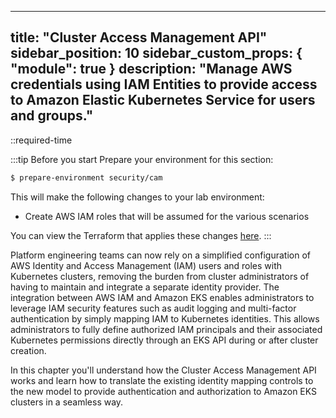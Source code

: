 
---
title: "Cluster Access Management API"
sidebar_position: 10
sidebar_custom_props: { "module": true }
description: "Manage AWS credentials using IAM Entities to provide access to Amazon Elastic Kubernetes Service for users and groups."
---

::required-time

:::tip Before you start
Prepare your environment for this section:

```bash timeout=300 wait=30
$ prepare-environment security/cam
```

This will make the following changes to your lab environment:

- Create AWS IAM roles that will be assumed for the various scenarios

You can view the Terraform that applies these changes [here](https://github.com/VAR::MANIFESTS_OWNER/VAR::MANIFESTS_REPOSITORY/tree/VAR::MANIFESTS_REF/manifests/modules/security/cam/.workshop/terraform).
:::

Platform engineering teams can now rely on a simplified configuration of AWS Identity and Access Management (IAM) users and roles with Kubernetes clusters, removing the burden from cluster administrators of having to maintain and integrate a separate identity provider. The integration between AWS IAM and Amazon EKS enables administrators to leverage IAM security features such as audit logging and multi-factor authentication by simply mapping IAM to Kubernetes identities. This allows administrators to fully define authorized IAM principals and their associated Kubernetes permissions directly through an EKS API during or after cluster creation.

In this chapter you'll understand how the Cluster Access Management API works and learn how to translate the existing identity mapping controls to the new model to provide authentication and authorization to Amazon EKS clusters in a seamless way.
